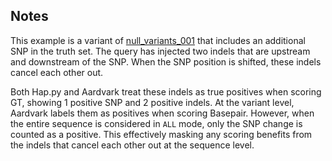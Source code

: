 ## Notes
This example is a variant of [null_variants_001](../null_variants_001) that includes an additional SNP in the truth set.
The query has injected two indels that are upstream and downstream of the SNP.
When the SNP position is shifted, these indels cancel each other out.

Both Hap.py and Aardvark treat these indels as true positives when scoring GT, showing 1 positive SNP and 2 positive indels.
At the variant level, Aardvark labels them as positives when scoring Basepair.
However, when the entire sequence is considered in `ALL` mode, only the SNP change is counted as a positive.
This effectively masking any scoring benefits from the indels that cancel each other out at the sequence level.

